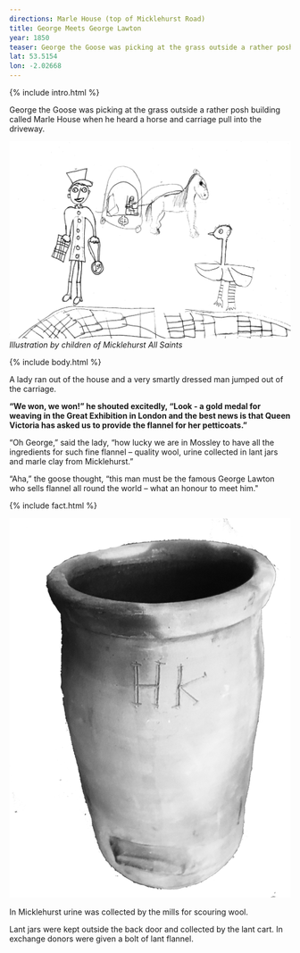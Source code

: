 ```yaml
---
directions: Marle House (top of Micklehurst Road)
title: George Meets George Lawton
year: 1850
teaser: George the Goose was picking at the grass outside a rather posh building called Marle House when he heard a horse and carriage pull into the driveway.
lat: 53.5154
lon: -2.02668
---
```


{% include intro.html %}

George the Goose was picking at the grass outside a rather posh building called Marle House when he heard a horse and carriage pull into the driveway.

![Illustration by children of Micklehurst All Saints](/images/stops/goose/Trail_Goose_1.png)
_Illustration by children of Micklehurst All Saints_

{% include body.html %}

A lady ran out of the house and a very smartly dressed man jumped out of the carriage.

**“We won, we won!” he shouted excitedly, “Look - a gold medal for weaving in the Great Exhibition in London and the best news is that Queen Victoria has asked us to provide the flannel for her petticoats.”**

“Oh George,” said the lady, “how lucky we are in Mossley to have all the ingredients for such fine flannel – quality wool, urine collected in lant jars and marle clay from Micklehurst.”

“Aha,” the goose thought, “this man must be the famous George Lawton who sells flannel all round the world – what an honour to meet him."

{% include fact.html %}

![Photo of a Lant jar](/images/stops/goose/Trail_Goose_1b.png)

In Micklehurst urine was collected by the mills for scouring wool.

Lant jars were kept outside the back door and collected by the lant cart. In exchange donors were given a bolt of lant flannel.
